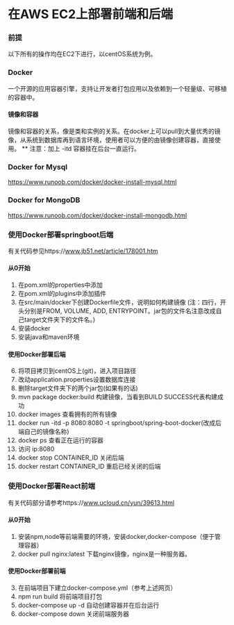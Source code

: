 # 在AWS EC2上部署前端和后端
### 前提
以下所有的操作均在EC2下进行，以centOS系统为例。
### Docker
一个开源的应用容器引擎，支持让开发者打包应用以及依赖到一个轻量级、可移植的容器中。
#### 镜像和容器
镜像和容器的关系，像是类和实例的关系。在docker上可以pull到大量优秀的镜像，从系统到数据库再到语言环境，使用者可以方便的由镜像创建容器，直接使用。
** 注意：加上 -itd 容器挂在后台一直运行。
### Docker for Mysql
https://www.runoob.com/docker/docker-install-mysql.html
### Docker for MongoDB
https://www.runoob.com/docker/docker-install-mongodb.html
### 使用Docker部署springboot后端
有关代码参见https://www.jb51.net/article/178001.htm
#### 从0开始
1. 在pom.xml的properties中添加
2. 在pom.xml的plugins中添加插件 
3. 在src/main/docker下创建Dockerfile文件，说明如何构建镜像 
(注：四行，开头分别是FROM, VOLUME, ADD, ENTRYPOINT。jar包的文件名注意改成自己target文件夹下的文件名。)
4. 安装docker
5. 安装java和maven环境
#### 使用Docker部署后端
6. 将项目拷贝到centOS上(git)，进入项目路径
7. 改动application.properties设置数据库连接
8. 删除target文件夹下的两个jar包(如果有的话)
9. mvn package docker:build 构建镜像，当看到BUILD SUCCESS代表构建成功
10. docker images 查看拥有的所有镜像
11. docker run -itd -p 8080:8080 -t springboot/spring-boot-docker(改成后端自己的镜像名称)
12. docker ps 查看正在运行的容器
13. 访问 ip:8080
14. docker stop CONTAINER_ID 关闭后端
15. docker restart CONTAINER_ID 重启已经关闭的后端
### 使用Docker部署React前端
有关代码部分请参考https://www.ucloud.cn/yun/39613.html
#### 从0开始
1. 安装npm,node等前端需要的环境，安装docker,docker-compose（便于管理容器）
2. docker pull nginx:latest 下载nginx镜像，nginx是一种服务器。
#### 使用Docker部署前端
3. 在前端项目下建立docker-compose.yml（参考上述网页）
4. npm run build 将前端项目打包
5. docker-compose up -d 自动创建容器并在后台运行
6. docker-compose down 关闭前端服务器
